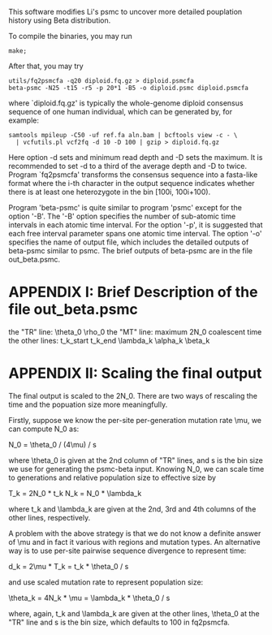 This software modifies Li's psmc to uncover more detailed pouplation history using Beta distribution.

To compile the binaries, you may run

    make;

After that, you may try

    utils/fq2psmcfa -q20 diploid.fq.gz > diploid.psmcfa
    beta-psmc -N25 -t15 -r5 -p 20*1 -B5 -o diploid.psmc diploid.psmcfa

where `diploid.fq.gz' is typically the whole-genome diploid consensus sequence
of one human individual, which can be generated by, for example:

    samtools mpileup -C50 -uf ref.fa aln.bam | bcftools view -c - \
      | vcfutils.pl vcf2fq -d 10 -D 100 | gzip > diploid.fq.gz

Here option -d sets and minimum read depth and -D sets the maximum. It is
recommended to set -d to a third of the average depth and -D to twice.  Program
`fq2psmcfa' transforms the consensus sequence into a fasta-like format where
the i-th character in the output sequence indicates whether there is at least
one heterozygote in the bin [100i, 100i+100).

Program 'beta-psmc' is quite similar to program 'psmc' except for the option '-B'.
The '-B' option specifies the number of sub-atomic time intervals in each atomic time
interval. For the option '-p', it is suggested that each free interval parameter spans
one atomic time interval. The option '-o' specifies the name of output file, which includes
the detailed outputs of beta-psmc similar to psmc. The brief outputs of beta-psmc are in the file out_beta.psmc.

APPENDIX I: Brief Description of the file out_beta.psmc
=======================================================
the "TR" line:  \theta_0 \rho_0
the "MT" line:	maximum 2N_0 coalescent time
the other lines: t_k_start t_k_end \lambda_k \alpha_k \beta_k


APPENDIX II: Scaling the final output
=====================================

The final output is scaled to the 2N_0. There are two ways of rescaling the time
and the popuation size more meaningfully.

Firstly, suppose we know the per-site per-generation mutation rate \mu, we can
compute N_0 as:

  N_0 = \theta_0 / (4\mu) / s

where \theta_0 is given at the 2nd column of "TR" lines, and s is the bin size
we use for generating the psmc-beta input. Knowing N_0, we can scale time to
generations and relative population size to effective size by

  T_k = 2N_0 * t_k
  N_k = N_0 * \lambda_k

where t_k and \lambda_k are given at the 2nd, 3rd and 4th columns of the other lines,
respectively.

A problem with the above strategy is that we do not know a definite answer of
\mu and in fact it various with regions and mutation types. An alternative way
is to use per-site pairwise sequence divergence to represent time:

  d_k = 2\mu * T_k = t_k * \theta_0 / s

and use scaled mutation rate to represent population size:

  \theta_k = 4N_k * \mu = \lambda_k * \theta_0 / s

where, again, t_k and \lambda_k are given at the other lines, \theta_0 at the
"TR" line and s is the bin size, which defaults to 100 in fq2psmcfa.

